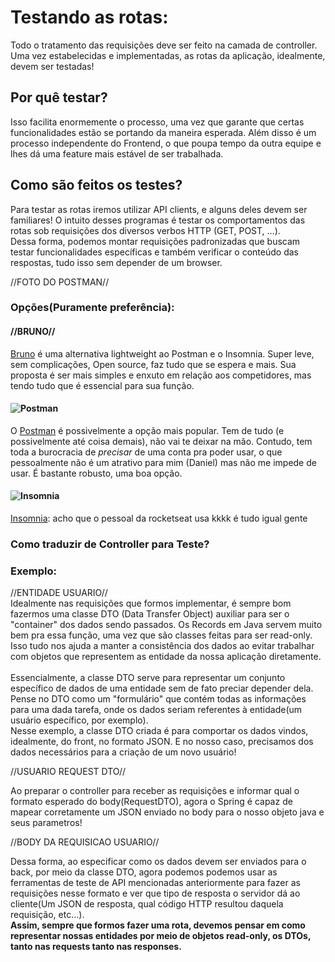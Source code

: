 # Testando as rotas:<br>
Todo o tratamento das requisições deve ser feito na camada de controller.
<br>Uma vez estabelecidas e implementadas, as rotas da aplicação, idealmente, devem ser testadas!



## Por quê testar?<br>
Isso facilita enormemente o processo, uma vez que garante que certas funcionalidades estão se portando da maneira
esperada. Além disso é um processo independente do Frontend, o que poupa tempo da outra equipe e lhes dá
uma feature mais estável de ser trabalhada.


## Como são feitos os testes?<br>
Para testar as rotas iremos utilizar API clients, e alguns deles devem ser familiares! O intuito desses programas
é testar os comportamentos das rotas sob requisições dos diversos verbos HTTP (GET, POST, ...).
<br>Dessa forma, podemos montar requisições padronizadas que buscam testar funcionalidades específicas e
também verificar o conteúdo das respostas, tudo isso sem depender de um browser.

//FOTO DO POSTMAN//


### Opções(Puramente preferência):

#### //BRUNO//<br>


[Bruno](https://www.usebruno.com/) é uma alternativa lightweight ao Postman e o Insomnia. Super leve, sem complicações, Open source, faz tudo
que se espera e mais. Sua proposta é ser mais simples e enxuto em relação aos competidores, mas tendo tudo que é essencial
para sua função. 


#### ![Postman](https://img.shields.io/badge/Postman-FF6C37?style=for-the-badge&logo=postman&logoColor=white)<br>


O [Postman](https://www.postman.com/) é possivelmente a opção mais popular. Tem de tudo (e possivelmente até coisa demais), não vai te deixar na mão. Contudo,
tem toda a burocracia de *precisar* de uma conta pra poder usar, o que pessoalmente não é um atrativo para mim (Daniel)
mas não me impede de usar. É bastante robusto, uma boa opção.


#### ![Insomnia](https://img.shields.io/badge/Insomnia-black?style=for-the-badge&logo=insomnia&logoColor=5849BE)<br>


[Insomnia](https://insomnia.rest/download): acho que o pessoal da rocketseat usa kkkk é tudo igual gente


### Como traduzir de Controller para Teste?<br>
### Exemplo:
//ENTIDADE USUARIO//
<br>
Idealmente nas requisições que formos implementar, é sempre bom fazermos uma classe DTO (Data Transfer Object)
auxiliar para ser o "container" dos dados sendo passados. Os Records em Java servem muito bem pra essa função, uma vez
que são classes feitas para ser read-only. Isso tudo nos ajuda a manter a consistência dos dados ao evitar trabalhar
com objetos que representem as entidade da nossa aplicação diretamente.<br><br>
Essencialmente, a classe DTO serve para representar um conjunto específico de dados de uma entidade sem de fato
preciar depender dela. Pense no DTO como um "formulário" que contém todas as informações para uma dada tarefa, onde os
dados seriam referentes à entidade(um usuário específico, por exemplo).
<br>
Nesse exemplo, a classe DTO criada é para comportar os dados vindos, idealmente, do front, no formato JSON. E no nosso caso,
precisamos dos dados necessários para a criação de um novo usuário!


//USUARIO REQUEST DTO//


Ao preparar o controller para receber as requisições e informar qual o formato esperado do body(RequestDTO), agora o Spring é
capaz de mapear corretamente um JSON enviado no body para o nosso objeto java e seus parametros!


//BODY DA REQUISICAO USUARIO//


Dessa forma, ao especificar como os dados devem ser enviados para o back, por meio da classe DTO, agora podemos
podemos usar as ferramentas de teste de API mencionadas anteriormente para fazer as requisições nesse formato e
ver que tipo de resposta o servidor dá ao cliente(Um JSON de resposta, qual código HTTP resultou daquela requisição, etc...).
<br>
**Assim, sempre que formos fazer uma rota, devemos pensar em como representar nossas entidades por meio de objetos
read-only, os DTOs, tanto nas requests tanto nas responses.**